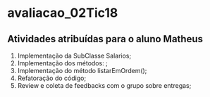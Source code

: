 # avaliacao_02Tic18

## Atividades atribuídas para o aluno Matheus

1. Implementação da SubClasse Salarios;
2. Implementação dos métodos: ;
3. Implementação do método listarEmOrdem();
5. Refatoração do código;
6. Review e coleta de feedbacks com o grupo sobre entregas;
